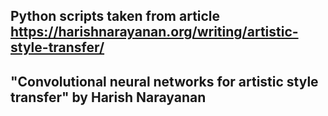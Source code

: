 ## Python scripts taken from article https://harishnarayanan.org/writing/artistic-style-transfer/
## "Convolutional neural networks for artistic style transfer" by Harish Narayanan
